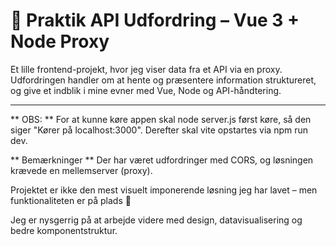 # 🎯 Praktik API Udfordring – Vue 3 + Node Proxy

Et lille frontend-projekt, hvor jeg viser data fra et API via en proxy. Udfordringen handler om at hente og præsentere information struktureret, og give et indblik i mine evner med Vue, Node og API-håndtering.

---

** OBS: **
For at kunne køre appen skal node server.js først køre, så den siger "Kører på localhost:3000". Derefter skal vite opstartes via npm run dev.

** Bemærkninger **
Der har været udfordringer med CORS, og løsningen krævede en mellemserver (proxy).

Projektet er ikke den mest visuelt imponerende løsning jeg har lavet – men funktionaliteten er på plads 💪

Jeg er nysgerrig på at arbejde videre med design, datavisualisering og bedre komponentstruktur.
